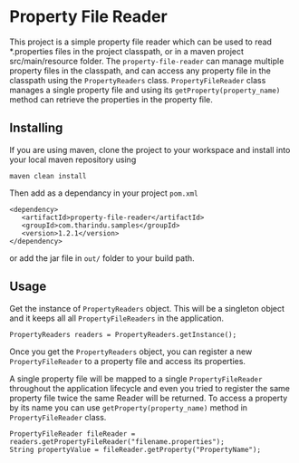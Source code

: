 # Property File Reader

This project is a simple property file reader which can be used to read *.properties files in the project classpath, or in a maven project src/main/resource folder.
The `property-file-reader` can manage multiple property files in the classpath, and can access any property file in the classpath using the `PropertyReaders` class. `PropertyFileReader` class manages a single property file and using its `getProperty(property_name)` method can retrieve the properties in the property file.

## Installing

 If you are using maven, clone the project to your workspace and install into your local maven repository using
 ```
maven clean install
 ```

Then add as a dependancy in your project `pom.xml`
 ```
<dependency>
    <artifactId>property-file-reader</artifactId>
    <groupId>com.tharindu.samples</groupId>
    <version>1.2.1</version>
</dependency>
 ```
 or add the jar file in `out/` folder to your build path.

 ## Usage

 Get the instance of `PropertyReaders` object. This will be a singleton object and it keeps all all `PropertyFileReaders` in the application. 
 ```
 PropertyReaders readers = PropertyReaders.getInstance();
 ```

 Once you get the `PropertyReaders` object, you can register a new `PropertyFileReader` to a property file and access its properties. 
 
 A single property file will be mapped to a single `PropertyFileReader` throughout the application lifecycle and even you tried to register the same property file twice the same Reader will be returned. To access a property by its name you can use `getProperty(property_name)` method in `PropertyFileReader` class.

 ```
 PropertyFileReader fileReader = readers.getPropertyFileReader("filename.properties");
 String propertyValue = fileReader.getProperty("PropertyName");
 ```
